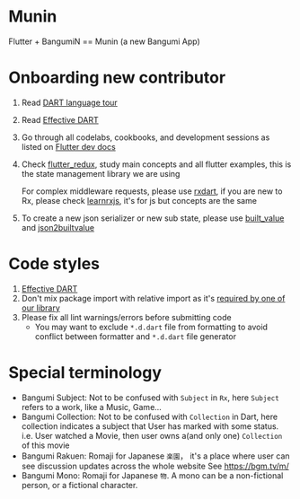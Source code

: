 # Munin

Flutter + BangumiN == Munin (a new Bangumi App)


# Onboarding new contributor

1. Read [DART language tour](https://www.dartlang.org/guides/language/language-tour)
2. Read [Effective DART](https://www.dartlang.org/guides/language/effective-dart)
3. Go through all codelabs, cookbooks, and development sessions as listed on [Flutter dev docs](https://flutter.dev/docs)
4. Check [flutter_redux](https://pub.dartlang.org/packages/flutter_redux), study main concepts and all flutter examples, this is the state management library we are using

    For complex middleware requests, please use [rxdart](https://pub.dartlang.org/packages/rxdart), if you are new to Rx, please check [learnrxjs](https://www.learnrxjs.io/), it's for js but concepts are the same
5. To create a new json serializer or new sub state, please use [built_value](https://github.com/google/built_value.dart) and [json2builtvalue](https://charafau.github.io/json2builtvalue)

    
# Code styles
1. [Effective DART](https://www.dartlang.org/guides/language/effective-dart)
2. Don't mix package import with relative import as it's [required by one of our library](https://pub.dartlang.org/packages/get_it) 
3. Please fix all lint warnings/errors before submitting code
   - You may want to exclude `*.d.dart` file from formatting to avoid conflict between formatter and
   `*.d.dart` file generator
   

# Special terminology
 - Bangumi Subject: Not to be confused with `Subject` in `Rx`, here `Subject` refers to a work, like a 
    Music, Game...
 - Bangumi Collection: Not to be confused with `Collection` in Dart, here collection indicates a subject that 
   User has marked with some status. i.e. User watched a Movie, then user owns a(and only one) `Collection` of this movie
 - Bangumi Rakuen: Romaji for Japanese `楽園`， it's a place where user can see discussion updates 
  across the whole website
  See https://bgm.tv/m/
 - Bangumi Mono: Romaji for Japanese `物`. A mono can be a non-fictional person, or a fictional character.
